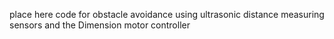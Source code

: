 place here code for obstacle avoidance using ultrasonic distance measuring
sensors and the Dimension motor controller

